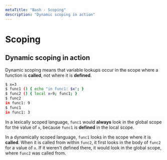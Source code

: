 ```yaml
---
metaTitle: "Bash - Scoping"
description: "Dynamic scoping in action"
---
```


# Scoping



## Dynamic scoping in action


Dynamic scoping means that variable lookups occur in the scope where a function is **called**, not where it is **defined**.

```bash
$ x=3
$ func1 () { echo "in func1: $x"; }
$ func2 () { local x=9; func1; }
$ func2
in func1: 9
$ func1
in func1: 3

```

In a lexically scoped language, `func1` would **always** look in the global scope for the value of `x`, because `func1` is **defined** in the local scope.

In a dynamically scoped language, `func1` looks in the scope where it is **called**. When it is called from within `func2`, it first looks in the body of `func2` for a value of `x`. If it weren't defined there, it would look in the global scope, where `func2` was called from.

